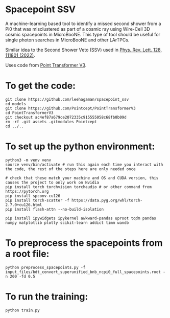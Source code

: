 # Spacepoint SSV

A machine-learning based tool to identify a missed second shower from a Pi0 that was misclustered as part of a cosmic ray using Wire-Cell 3D cosmic spacepoints in MicroBooNE. This type of tool should be useful for single photon searches in MicroBooNE and other LArTPCs.

Similar idea to the Second Shower Veto (SSV) used in [Phys. Rev. Lett. 128, 111801 (2022)](https://doi.org/10.1103/PhysRevLett.128.111801).

Uses code from [Point Transformer V3](https://github.com/Pointcept/PointTransformerV3).

# To get the code:
```
git clone https://github.com/leehagaman/spacepoint_ssv
cd models
git clone https://github.com/Pointcept/PointTransformerV3
cd PointTransformerV3
git checkout ac4ef87a679ce2072335c915555058c68fb0b09d
rm -rf .git assets .gitmodules Pointcept
cd ../..
```

# To set up the python environment:
```
python3 -m venv venv
source venv/bin/activate # run this again each time you interact with the code, the rest of the steps here are only needed once

# check that these match your machine and OS and CUDA version, this causes the project to only work on Nvidia
pip install torch torchvision torchaudio # or other command from https://pytorch.org
pip install spconv-cu126
pip install torch-scatter -f https://data.pyg.org/whl/torch-2.7.0+cu126.html
pip install flash-attn --no-build-isolation

pip install ipywidgets ipykernel awkward-pandas uproot tqdm pandas numpy matplotlib plotly scikit-learn addict timm wandb
```

# To preprocess the spacepoints from a root file:
```
python preprocess_spacepoints.py -f input_files/bdt_convert_superunified_bnb_ncpi0_full_spacepoints.root -n 200 -fd 0.5
```

# To run the training:
```
python train.py
```

